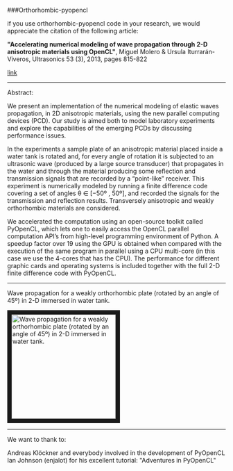 ###Orthorhombic-pyopencl

if you use orthorhombic-pyopencl code in your research, we would appreciate the citation of the following article:

**"Accelerating numerical modeling of wave propagation through 2-D anisotropic materials using OpenCL"**, Miguel Molero & Ursula Iturrarán-Viveros, Ultrasonics 53 (3), 2013, pages 815-822

[link](http://www.sciencedirect.com/science/article/pii/S0041624X12002612#) 

___

Abstract:

We present an implementation of the numerical modeling of elastic waves propagation, in 2D anisotropic materials, using the new parallel computing devices (PCD). Our study is aimed both to model laboratory experiments and explore the capabilities of the emerging PCDs by discussing performance issues.

In the experiments a sample plate of an anisotropic material placed inside a water tank is rotated and, for every angle of rotation it is subjected to an ultrasonic wave (produced by a large source transducer) that propagates in the water and through the material producing some reflection and transmission signals that are recorded by a “point-like” receiver. This experiment is numerically modeled by running a finite difference code covering a set of angles θ ∈ [−50º , 50º], and recorded the signals for the transmission and reflection results. Transversely anisotropic and weakly orthorhombic materials are considered. 

We accelerated the computation using an open-source toolkit called PyOpenCL, which lets one to easily access the OpenCL parallel computation API’s from high-level programming environment of Python. A speedup factor over 19 using the GPU is obtained when compared with the execution of the same program in parallel using a CPU multi-core (in this case we use the 4-cores that has the CPU). The performance for different graphic cards and operating systems is included together with the full 2-D finite difference code with PyOpenCL. 

___

Wave propagation for a weakly orthorhombic plate (rotated by an angle of 45º) in 2-D immersed in water tank. 

<a href="http://www.youtube.com/watch?feature=player_embedded&v=pw411BySLEY
" target="_blank"><img src="http://img.youtube.com/vi/pw411BySLEY/0.jpg" 
alt="Wave propagation for a weakly orthorhombic plate (rotated by an angle of 45º) in 2-D immersed in water tank. " width="240" height="240" border="10" /></a>


___

We want to thank to:

  Andreas Klöckner and everybody involved in the development of PyOpenCL 
  Ian Johnson (enjalot) for his excellent tutorial: "Adventures in PyOpenCL" 
